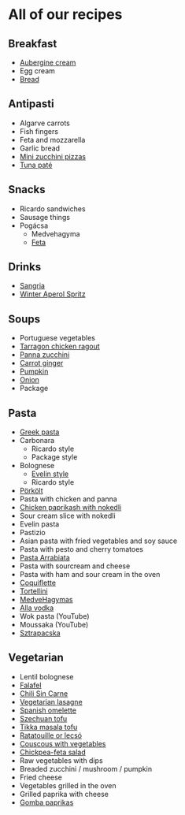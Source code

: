 # All of our recipes


## Breakfast
- [Aubergine cream](breakfast/aubergine_cream.md)
- Egg cream
- [Bread](breakfast/bread.md)


## Antipasti
- Algarve carrots
- Fish fingers
- Feta and mozzarella
- Garlic bread
- [Mini zucchini pizzas](antipasti/zucchini_pizza.md)
- [Tuna paté](https://amp.tudogostoso.com.br/receita/85835-pasta-de-atum-deliciosa.html)


## Snacks
- Ricardo sandwiches
- Sausage things
- Pogácsa
    - Medvehagyma
    - [Feta](snacks/feta_pogacsa.md)
    
## Drinks
- [Sangria](drinks/sangria.md)
- [Winter Aperol Spritz](drinks/winter_aperol.md)


## Soups
- Portuguese vegetables
- [Tarragon chicken ragout](soups/tarragon.md)
- [Panna zucchini](soups/panna_zucchini.md)
- [Carrot ginger](soups/carrot_ginger.md)
- [Pumpkin](soups/pumpkin.md)
- [Onion](soups/onion.md)
- Package


## Pasta
- [Greek pasta](pasta/greek.md)
- Carbonara
    - Ricardo style
    - Package style
- Bolognese
    - [Evelin style](pasta/bolognese_evelin.md)
    - Ricardo style
- [Pörkölt](pasta/porkolt.md)
- Pasta with chicken and panna
- [Chicken paprikash with nokedli](pasta/paprikash.md)
- Sour cream slice with nokedli
- Evelin pasta
- Pastizio
- Asian pasta with fried vegetables and soy sauce
- Pasta with pesto and cherry tomatoes
- [Pasta Arrabiata](https://prove.hu/penne-arrabiata-vegan-recept/)
- Pasta with sourcream and cheese
- Pasta with ham and sour cream in the oven
- [Coquiflette](https://www.nosalty.hu/recept/la-coquiflette-a-francia-sajtos-teszta)
- [Tortellini](pasta/tortellini.md)
- [MedveHagymas](https://www.mindmegette.hu/medvehagymas-rakott-penne.recept/)
- [Alla vodka](https://www.bbcgoodfood.com/recipes/pasta-alla-vodka)
- Wok pasta (YouTube)
- Moussaka (YouTube)
- [Sztrapacska](https://www.nosalty.hu/recept/juhturos-sztrapacska)


## Vegetarian
- Lentil bolognese
- [Falafel](vegetarian/falafel.md)
- [Chili Sin Carne](https://prove.hu/vegan-csilisbab-chili-sin-carne/)
- [Vegetarian lasagne](vegetarian/lasagne.md)
- [Spanish omelette](vegetarian/spanish_omelette.md)
- [Szechuan tofu](https://www.youtube.com/watch?v=kZ9a72tGfZY)
- [Tikka masala tofu](vegetarian/tikka_masala.md)
- [Ratatouille or lecsó](https://m.youtube.com/watch?v=ZXoHZBXUhLk)
- [Couscous with vegetables](vegetarian/couscous.md)
- [Chickpea-feta salad](vegetarian/chickpea_feta_salad.md)
- Raw vegetables with dips 
- Breaded zucchini / mushroom / pumpkin
- Fried cheese
- Vegetables grilled in the oven
- Grilled paprika with cheese
- [Gomba paprikas](https://prove.hu/vegan-gombapaprikas-nokedlivel-glutenmentes-opcio/)



